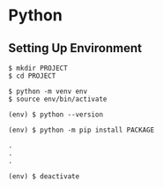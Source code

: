# Python

## Setting Up Environment

```shell
$ mkdir PROJECT
$ cd PROJECT

$ python -m venv env
$ source env/bin/activate

(env) $ python --version

(env) $ python -m pip install PACKAGE

.
.
.

(env) $ deactivate
```